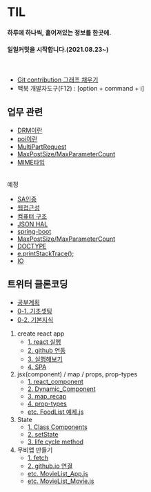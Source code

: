 # TIL

#### 하루에 하나씩, 흩어져있는 정보를 한곳에.
####  일일커밋을 시작합니다.(2021.08.23~)
<br>


<!-- 개괄은 이렇게 사용하기로 합니다. -->
<!-- 
폴더 이름엔 스페이스 공백이 있으면 링크 인식이 안됩니다.
## 대주제
* 폴더 이름
    + 소주제
        - [제목](./폴더이름/경로.md)
        - 쭉쭉 쓰기 
-->

<!-- Git push 메시지 -->
<!--
git add .
git commit -m "커밋메시지"
git push origin
 -->
 
<!-- Git 내용 업데이트 -->
<!--
git pull origin
아무것도 없는 상태에서 연결하는건 git clone이다.
 -->

* [Git contribution 그래프 채우기](./Git_contribution.md)
* 맥북 개발자도구(F12) : [option + command + i]


## 업무 관련
* [DRM이란](./업무지식/DRM.md)
* [poi이란](./업무지식/poi.md)
* [MultiPartRequest](./업무지식/MultiPartRequest.md)
* [MaxPostSize/MaxParameterCount](./업무지식/MaxPostSize.md)
* [MIME타입](./업무지식/MimeType.md)

<br>
예정

* [SA인증](./업무지식/SA인증.md)
* [웹접근성](./업무지식/웹접근성.md)
* [컴퓨터 구조](./업무지식/컴퓨터구조.md)
* [JSON HAL](./업무지식/JSON_HAL.md)
* [spring-boot](./업무지식/spring-boot.md)
* [MaxPostSize/MaxParameterCount](./업무지식/MaxPostSize.md)
* [DOCTYPE](./업무지식/DOCTYPE.md)
* [e.printStackTrace();](./업무지식/e.printStackTrace();.md)
* [IO](./업무지식/IO.md)


    

## 트위터 클론코딩
* [공부계획](./트위터_클론코딩/계획.md)
* [0-1. 기초셋팅](./트위터_클론코딩/셋팅.md)
* [0-2. 기본지식](./트위터_클론코딩/기본지식.md)
1. create react app
    + [1. react 실행](./트위터_클론코딩/react_실행.md)
    + [2. github 연동](./트위터_클론코딩/github_연동.md)
    + [3. 실행해보기](./트위터_클론코딩/실행해보기.md)
    + [4. SPA](./트위터_클론코딩/SPA.md)
2. jsx(component) / map / props, prop-types
    + [1. react_component](./트위터_클론코딩/react_component.md)
    + [2. Dynamic_Component](./트위터_클론코딩/Dynamic_Component.md)
    + [3. map_recap](./트위터_클론코딩/map_recap.md)
    + [4. prop-types](./트위터_클론코딩/prop-types.md)
    + [etc. FoodList 예제.js](./트위터_클론코딩/FoodList_App.js)
3. State
    + [1. Class Components](./트위터_클론코딩/Class_Components.md)
    + [2. setState](./트위터_클론코딩/setState.md)
    + [3. life cycle method](./트위터_클론코딩/life_cycle_method.md)
4. 무비앱 만들기
    + [1. fetch](./트위터_클론코딩/fetch.md)
    + [2. github.io 연결](./트위터_클론코딩/github_io.md)
    + [etc. MovieList_App.js](./트위터_클론코딩/MovieList_App.js)
    + [etc. MovieList_Movie.js](./트위터_클론코딩/MovieList_Movie.js)